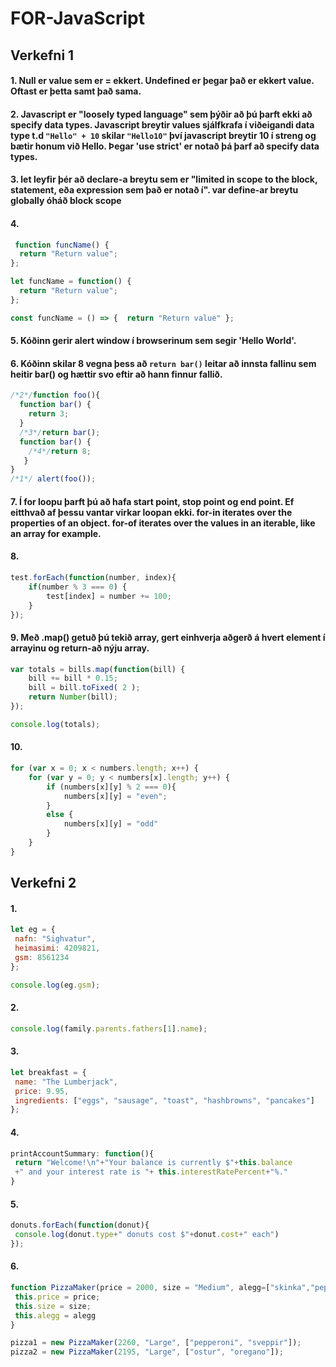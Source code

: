 # FOR-JavaScript
## Verkefni 1
#### 1. Null er value sem er = ekkert. Undefined er þegar það er ekkert value. Oftast er þetta samt það sama.

#### 2. Javascript er "loosely typed language" sem þýðir að þú þarft ekki að specify data types. Javascript breytir values sjálfkrafa í viðeigandi data type t.d ```"Hello" + 10``` skilar ```"Hello10"``` því javascript breytir 10 í streng og bætir honum við Hello. Þegar 'use strict' er notað þá þarf að specify data types.

#### 3. let leyfir þér að declare-a breytu sem er "limited in scope to the block, statement, eða expression sem það er notað í". var define-ar breytu globally óháð block scope

#### 4.
```javascript
 function funcName() {
  return "Return value";
};
```
```javascript
let funcName = function() {
  return "Return value";
};
```
```javascript
const funcName = () => {  return "Return value" };
```
#### 5. Kóðinn gerir alert window í browserinum sem segir 'Hello World'.

#### 6. Kóðinn skilar 8 vegna þess að ```return bar()``` leitar að innsta fallinu sem heitir bar() og hættir svo eftir að hann finnur fallið.
```javascript
/*2*/function foo(){
  function bar() {
    return 3;
  }
  /*3*/return bar();
  function bar() {
    /*4*/return 8;
   }
}
/*1*/ alert(foo()); 
```
#### 7. Í for loopu þarft þú að hafa start point, stop point og end point. Ef eitthvað af þessu vantar virkar loopan ekki. for-in iterates over the properties of an object. for-of iterates over the values in an iterable, like an array for example.
#### 8. 
```javascript
test.forEach(function(number, index){
    if(number % 3 === 0) {
        test[index] = number += 100; 
    }
});
```
#### 9. Með .map() getuð þú tekið array, gert einhverja aðgerð á hvert element í arrayinu og return-að nýju array.
```javascript
var totals = bills.map(function(bill) {
    bill += bill * 0.15;
    bill = bill.toFixed( 2 );
    return Number(bill);
});

console.log(totals);
```
#### 10. 
```javascript
for (var x = 0; x < numbers.length; x++) {
    for (var y = 0; y < numbers[x].length; y++) {
        if (numbers[x][y] % 2 === 0){
            numbers[x][y] = "even";
        }
        else {
            numbers[x][y] = "odd"
        }
    }
}
```
## Verkefni 2
#### 1.
```javascript
let eg = {
 nafn: "Sighvatur",
 heimasimi: 4209821,
 gsm: 8561234
};

console.log(eg.gsm);
```
#### 2.
```javascript
console.log(family.parents.fathers[1].name);
```

#### 3.
```javascript
let breakfast = {
 name: "The Lumberjack",
 price: 9.95,
 ingredients: ["eggs", "sausage", "toast", "hashbrowns", "pancakes"]
};
```
#### 4.
```javascript
printAccountSummary: function(){
 return "Welcome!\n"+"Your balance is currently $"+this.balance 
 +" and your interest rate is "+ this.interestRatePercent+"%."
}
```
#### 5.
```javascript
donuts.forEach(function(donut){
 console.log(donut.type+" donuts cost $"+donut.cost+" each")
});
```
#### 6.
```javascript
function PizzaMaker(price = 2000, size = "Medium", alegg=["skinka","pepperoni"]) {   
 this.price = price;
 this.size = size;
 this.alegg = alegg
}

pizza1 = new PizzaMaker(2260, "Large", ["pepperoni", "sveppir"]);
pizza2 = new PizzaMaker(2195, "Large", ["ostur", "oregano"]);
```
